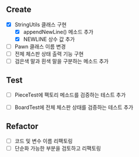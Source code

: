 ## Create
- [X] StringUtils 클래스 구현
    - [X] appendNewLine() 메소드 추가
    - [X] NEWLINE 상수 값 추가

- [ ] Pawn 클래스 이름 변경
- [ ] 전체 체스판 상태 출력 기능 구현
- [ ] 검은색 말과 흰색 말을 구분하는 메소드 추가

## Test
- [ ] PieceTest에 팩토리 메소드를 검증하는 테스트 추가
- [ ] BoardTest에 전체 체스판 상태를 검증하는 테스트 추가


## Refactor
- [ ] 코드 및 변수 이름 리팩토링
- [ ] 단순화 가능한 부분을 검토하고 리팩토링